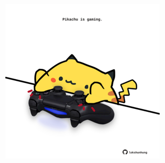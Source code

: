 <!-- built at 29/03/2024, 12:00:41 UTC -->
<p align="center">
  <img width="500" height="500" src="./ReadmeImage.svg">
</p>
